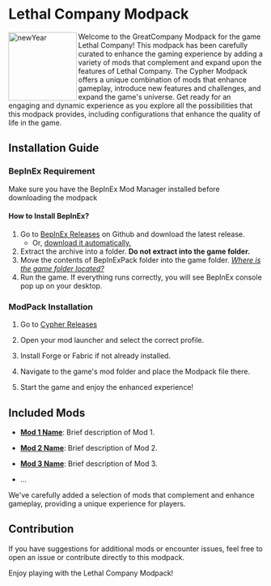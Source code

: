 # Lethal Company Modpack

<img align="left" alt="newYear" height="135" width="135" src="https://cdn.discordapp.com/attachments/896421524200914954/1190790003555586189/OIG.vk2BIo9oPuzTtv-removebg-preview.png?ex=65a3149c&is=65909f9c&hm=4618ef2dbfebad714a6f818574753baf2e966b61a9c0aef150f0d902ecd678fa&">

Welcome to the GreatCompany Modpack for the game Lethal Company! This modpack has been carefully curated to enhance the gaming experience by adding a variety of mods that complement and expand upon the features of Lethal Company. The Cypher Modpack offers a unique combination of mods that enhance gameplay, introduce new features and challenges, and expand the game's universe. Get ready for an engaging and dynamic experience as you explore all the possibilities that this modpack provides, including configurations that enhance the quality of life in the game.

## Installation Guide

### BepInEx Requirement

Make sure you have the BepInEx Mod Manager installed before downloading the modpack

#### How to Install BepInEx?

1. Go to [BepInEx Releases](https://github.com/BepInEx/BepInEx/releases) on Github and download the latest release.
   * Or, [download it automatically.](https://github.com/BepInEx/BepInEx/releases/download/v5.4.22/BepInEx_x64_5.4.22.0.zip)
2. Extract the archive into a folder. **Do not extract into the game folder.**
3. Move the contents of BepInExPack folder into the game folder. [*Where is the game folder located?*](https://steamcommunity.com/app/1966720/discussions/0/4038103329141387869)
4. Run the game. If everything runs correctly, you will see BepInEx console pop up on your desktop.


### ModPack Installation

1. Go to [Cypher Releases](https://github.com/BepInEx/BepInEx/releases)

2. Open your mod launcher and select the correct profile.

3. Install Forge or Fabric if not already installed.

4. Navigate to the game's mod folder and place the Modpack file there.

5. Start the game and enjoy the enhanced experience!

## Included Mods

- **[Mod 1 Name](mod1_link)**: Brief description of Mod 1.

- **[Mod 2 Name](mod2_link)**: Brief description of Mod 2.

- **[Mod 3 Name](mod3_link)**: Brief description of Mod 3.

- ...

We've carefully added a selection of mods that complement and enhance gameplay, providing a unique experience for players.

## Contribution

If you have suggestions for additional mods or encounter issues, feel free to open an issue or contribute directly to this modpack.

Enjoy playing with the Lethal Company Modpack!
